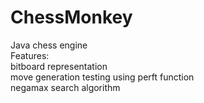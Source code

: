 # ChessMonkey
Java chess engine\
Features:\
bitboard representation\
move generation testing using perft function\
negamax search algorithm
